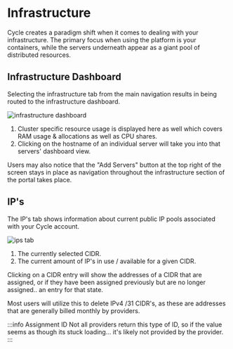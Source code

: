 
# Infrastructure

Cycle creates a paradigm shift when it comes to dealing with your infrastructure. The primary focus when using the platform is your containers, while the servers underneath appear as a giant pool of distributed resources.

## Infrastructure Dashboard

Selecting the infrastructure tab from the main navigation results in being routed to the infrastructure dashboard.

![infrastructure dashboard](https://static.cycle.io/portal-docs/infrastructure/dashboard.png)

1. Cluster specific resource usage is displayed here as well which covers RAM usage & allocations as well as CPU shares.
2. Clicking on the hostname of an individual server will take you into that servers' dashboard view.

Users may also notice that the "Add Servers" button at the top right of the screen stays in place as navigation throughout the infrastructure section of the portal takes place.

## IP's

The IP's tab shows information about current public IP pools associated with your Cycle account.

![ips tab](https://static.cycle.io/portal-docs/infrastructure/ip-dash.png)

1. The currently selected CIDR.
2. The current amount of IP's in use / available for a given CIDR.

Clicking on a CIDR entry will show the addresses of a CIDR that are assigned, or if they have been assigned previously but are no longer assigned.. an entry for that state.

Most users will utilize this to delete IPv4 /31 CIDR's, as these are addresses that are generally billed monthly by providers.

:::info Assignment ID
Not all providers return this type of ID, so if the value seems as though its stuck loading... it's likely not provided by the provider.
:::
